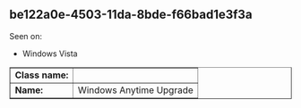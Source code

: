## be122a0e-4503-11da-8bde-f66bad1e3f3a

Seen on:
* Windows Vista

<table border="1" class="docutils">
  <tbody>
    <tr>
      <td><b>Class name:</b></td>
      <td>&nbsp;</td>
    </tr>
    <tr>
      <td><b>Name:</b></td>
      <td>Windows Anytime Upgrade</td>
    </tr>
  </tbody>
</table>

